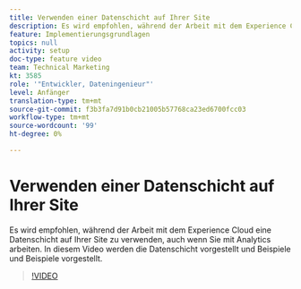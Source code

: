 ```yaml
---
title: Verwenden einer Datenschicht auf Ihrer Site
description: Es wird empfohlen, während der Arbeit mit dem Experience Cloud eine Datenschicht auf Ihrer Site zu verwenden, auch wenn Sie mit Adobe Analytics arbeiten. In diesem Video werden die Datenschicht vorgestellt und Beispiele und Beispiele vorgestellt.
feature: Implementierungsgrundlagen
topics: null
activity: setup
doc-type: feature video
team: Technical Marketing
kt: 3585
role: '"Entwickler, Dateningenieur"'
level: Anfänger
translation-type: tm+mt
source-git-commit: f3b3fa7d91b0cb21005b57768ca23ed6700fcc03
workflow-type: tm+mt
source-wordcount: '99'
ht-degree: 0%

---
```



# Verwenden einer Datenschicht auf Ihrer Site

Es wird empfohlen, während der Arbeit mit dem Experience Cloud eine Datenschicht auf Ihrer Site zu verwenden, auch wenn Sie mit Analytics arbeiten. In diesem Video werden die Datenschicht vorgestellt und Beispiele und Beispiele vorgestellt.

>[!VIDEO](https://video.tv.adobe.com/v/28775/?quality=12)

